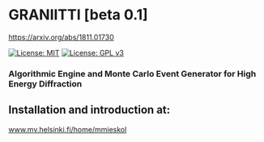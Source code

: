 # GRANIITTI [beta 0.1]
https://arxiv.org/abs/1811.01730

[![License: MIT](https://img.shields.io/badge/License-MIT-yellow.svg)](https://opensource.org/licenses/MIT)
[![License: GPL v3](https://img.shields.io/badge/License-GPLv3-blue.svg)](https://www.gnu.org/licenses/gpl-3.0)

### Algorithmic Engine and Monte Carlo Event Generator for High Energy Diffraction


## Installation and introduction at:
www.mv.helsinki.fi/home/mmieskol
